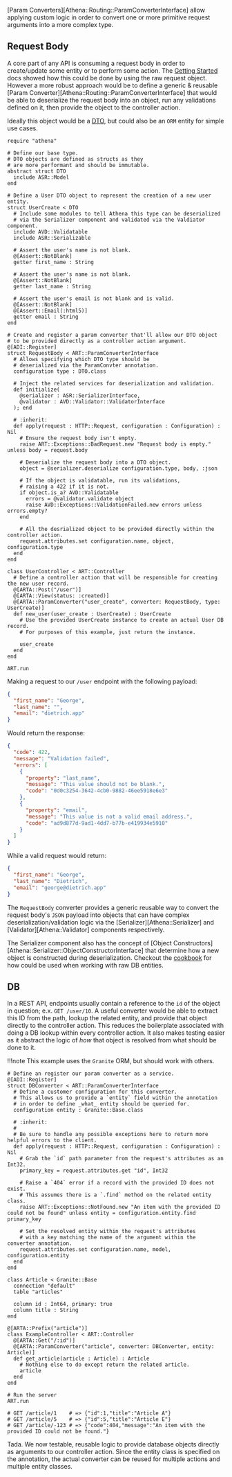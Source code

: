 [Param Converters][Athena::Routing::ParamConverterInterface] allow applying custom logic in order to convert one or more primitive request arguments into a more complex type.

## Request Body

A core part of any API is consuming a request body in order to create/update some entity or to perform some action.  The [Getting Started](/getting_started#request-parameter) docs showed how this could be done by using the raw request object.  However a more robust approach would be to define a generic & reusable [Param Converter][Athena::Routing::ParamConverterInterface] that would be able to deserialize the request body into an object, run any validations defined on it, then provide the object to the controller action.

Ideally this object would be a [DTO](https://en.wikipedia.org/wiki/Data_transfer_object), but could also be an `ORM` entity for simple use cases.

```crystal
require "athena"

# Define our base type.
# DTO objects are defined as structs as they
# are more performant and should be immutable.
abstract struct DTO
  include ASR::Model
end

# Define a User DTO object to represent the creation of a new user entity.
struct UserCreate < DTO
  # Include some modules to tell Athena this type can be deserialized
  # via the Serializer component and validated via the Valdiator component.
  include AVD::Validatable
  include ASR::Serializable

  # Assert the user's name is not blank.
  @[Assert::NotBlank]
  getter first_name : String

  # Assert the user's name is not blank.
  @[Assert::NotBlank]
  getter last_name : String

  # Assert the user's email is not blank and is valid.
  @[Assert::NotBlank]
  @[Assert::Email(:html5)]
  getter email : String
end

# Create and register a param converter that'll allow our DTO object
# to be provided directly as a controller action argument.
@[ADI::Register]
struct RequestBody < ART::ParamConverterInterface
  # Allows specifying which DTO type should be
  # deserialized via the ParamConvter annotation.
  configuration type : DTO.class

  # Inject the related services for deserialization and validation.
  def initialize(
    @serializer : ASR::SerializerInterface,
    @validator : AVD::Validator::ValidatorInterface
  ); end

  # :inherit:
  def apply(request : HTTP::Request, configuration : Configuration) : Nil
    # Ensure the request body isn't empty.
    raise ART::Exceptions::BadRequest.new "Request body is empty." unless body = request.body

    # Deserialize the request body into a DTO object.
    object = @serializer.deserialize configuration.type, body, :json

    # If the object is validatable, run its validations,
    # raising a 422 if it is not.
    if object.is_a? AVD::Validatable
      errors = @validator.validate object
      raise AVD::Exceptions::ValidationFailed.new errors unless errors.empty?
    end

    # All the desrialized object to be provided directly within the controller action.
    request.attributes.set configuration.name, object, configuration.type
  end
end

class UserController < ART::Controller
  # Define a controller action that will be responsible for creating the new user record.
  @[ARTA::Post("/user")]
  @[ARTA::View(status: :created)]
  @[ARTA::ParamConverter("user_create", converter: RequestBody, type: UserCreate)]
  def new_user(user_create : UserCreate) : UserCreate
    # Use the provided UserCreate instance to create an actual User DB record.
    # For purposes of this example, just return the instance.

    user_create
  end
end

ART.run
```

Making a request to our `/user` endpoint with the following payload:

```json
{
  "first_name": "George",
  "last_name": "",
  "email": "dietrich.app"
}
```

Would return the response:

```json
{
  "code": 422,
  "message": "Validation failed",
  "errors": [
    {
      "property": "last_name",
      "message": "This value should not be blank.",
      "code": "0d0c3254-3642-4cb0-9882-46ee5918e6e3"
    },
    {
      "property": "email",
      "message": "This value is not a valid email address.",
      "code": "ad9d877d-9ad1-4dd7-b77b-e419934e5910"
    }
  ]
}
```

While a valid request would return: 

```json
{
  "first_name": "George",
  "last_name": "Dietrich",
  "email": "george@dietrich.app"
}
```

The `RequestBody` converter provides a generic reusable way to convert the request body's `JSON` payload into objects that can have complex deserialization/validation logic via the [Serializer][Athena::Serializer] and [Validator][Athena::Validator] components respectively.

The Serializer component also has the concept of [Object Constructors][Athena::Serializer::ObjectConstructorInterface] that determine how a new object is constructed during deserialization.  Checkout the [cookbook](/cookbook/object_constructors#db) for how could be used when working with raw DB entities.

## DB

In a REST API, endpoints usually contain a reference to the `id` of the object in question; e.x. `GET /user/10`.  A useful converter would be able to extract this ID from the path, lookup the related entity, and provide that object directly to the controller action.  This reduces the boilerplate associated with doing a DB lookup within every controller action.  It also makes testing easier as it abstract the logic of _how_ that object is resolved from what should be done to it.

!!!note
    This example uses the `Granite` ORM, but should work with others.

```crystal
# Define an register our param converter as a service.
@[ADI::Register]
struct DBConverter < ART::ParamConverterInterface
  # Define a customer configuration for this converter.
  # This allows us to provide a `entity` field within the annotation
  # in order to define _what_ entity should be queried for.
  configuration entity : Granite::Base.class

  # :inherit:
  #
  # Be sure to handle any possible exceptions here to return more helpful errors to the client.
  def apply(request : HTTP::Request, configuration : Configuration) : Nil
    # Grab the `id` path parameter from the request's attributes as an Int32.
    primary_key = request.attributes.get "id", Int32

    # Raise a `404` error if a record with the provided ID does not exist.
    # This assumes there is a `.find` method on the related entity class.
    raise ART::Exceptions::NotFound.new "An item with the provided ID could not be found" unless entity = configuration.entity.find primary_key

    # Set the resolved entity within the request's attributes
    # with a key matching the name of the argument within the converter annotation.
    request.attributes.set configuration.name, model, configuration.entity
  end
end

class Article < Granite::Base
  connection "default"
  table "articles"

  column id : Int64, primary: true
  column title : String
end

@[ARTA::Prefix("article")]
class ExampleController < ART::Controller
  @[ARTA::Get("/:id")]
  @[ARTA::ParamConverter("article", converter: DBConverter, entity: Article)]
  def get_article(article : Article) : Article
    # Nothing else to do except return the related article.
    article
  end
end

# Run the server
ART.run

# GET /article/1    # => {"id":1,"title":"Article A"}
# GET /article/5    # => {"id":5,"title":"Article E"}
# GET /article/-123 # => {"code":404,"message":"An item with the provided ID could not be found."}
```

Tada.  We now testable, reusable logic to provide database objects directly as arguments to our controller action.  Since the entity class is specified on the annotation, the actual converter can be reused for multiple actions and multiple entity classes.
